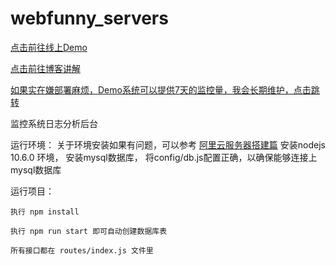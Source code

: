# webfunny_servers


[点击前往线上Demo](https://www.webfunny.cn/)

[点击前往博客讲解](https://www.cnblogs.com/warm-stranger/p/10209990.html)    

[如果实在嫌部署麻烦，Demo系统可以提供7天的监控量，我会长期维护，点击跳转](https://www.webfunny.cn/webfunny/createProject)
    
监控系统日志分析后台


运行环境：
    关于环境安装如果有问题，可以参考 [阿里云服务器搭建篇](https://zhuanlan.zhihu.com/p/35760691) 
    安装nodejs 10.6.0 环境， 
    安装mysql数据库， 
    将config/db.js配置正确，以确保能够连接上mysql数据库
    
运行项目：

    执行 npm install
    
    执行 npm run start 即可自动创建数据库表
    
    所有接口都在 routes/index.js 文件里
